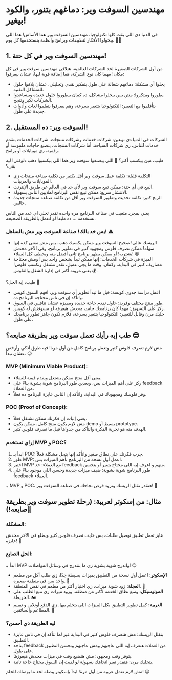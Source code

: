 # مهندسين السوفت وير: دماغهم بتنور، والكود بيغير!
في الدنيا دي اللي بقت كلها تكنولوجيا، مهندسين السوفت وير هما الأساس! هما اللي بيحولوا الأفكار لتطبيقات وبرامج وأنظمة بنستخدمها كل يوم. 🧠✨

## 1. مهندسين السوفت وير في كل حتة!
من أول الشركات الصغيرة لحد الشركات العالمية، هتلاقي مهندسين سوفت وير في كل مكان! مهما كان نوع الشركة، هما إضافة قوية ليها، عشان بيعرفوا:

- يحلوا أي مشكلة: دماغهم شغالة على طول بتفكير نقدي وتحليلي، عشان يلاقوا حلول للمشاكل التقنية.
- يطوروا ويبتكروا: مش بس بيحلوا مشاكل، ده كمان بيطوروا حلول جديدة وبيساعدوا الشركات تكبر وتنجح.
- يتأقلموا مع التغيير: التكنولوجيا بتتغير بسرعة، وهم بيعرفوا يتعلموا لغات وأدوات جديدة على طول.

## 2. السوفت وير: ده المستقبل!
الشركات في الدنيا دي نوعين: شركات خدمات وشركات منتجات. شركات الخدمات بتقدم خدمات للناس، زي شركات السياحة. أما شركات المنتجات، بتصنع حاجات ملموسة أو رقمية، زي موبايلات أو برامج.

طيب، مين بيكسب أكتر؟ 🤔 اللي بيصنعوا سوفت وير هما اللي بيكسبوا دهب دلوقتي! ليه بقى؟

- التكلفة قليلة: تكلفة عمل سوفت وير أقل بكتير من تكلفة صناعة منتجات زي الموبايلات والعربيات.
- البيع في أي حتة: ممكن تبيع سوفت وير لأي حد في العالم عن طريق الإنترنت.
- الانتشار سريع: ممكن تبيع نفس البرنامج لملايين الناس بسهولة.
- الربح كتير: تكلفة تحديث وتطوير السوفت وير أقل من تكلفة صناعة منتجات جديدة خالص.

يعني بمجرد متعبت في صناعه البرنامج مره واحده تقدر تخلي اي عدد من الناس تستخدمه … ده طبعا لو اتعمل بالطريقه الصحيحه.

### بس خد بالك! صناعة السوفت وير مش بالساهل! ⚠️

- الريسك عالي! صحيح السوفت وير ممكن يكسبك دهب، بس مش معنى كده إنها سهلة! ممكن تصرف فلوس ومجهود كتير في تطوير برنامج، وفي الآخر محدش يشتريه! أو ممكن يظهر برنامج تاني أفضل منه ويخطف كل العملاء! 😓
- الميزة في شركات الخدمات: إنها ممكن تبدأ بشخص واحد بس! ومش محتاجة مصاريف كتير في البداية. وكمان، وقت ما يجي عميل، تقدر تشتغل وتكسب فلوس! 💰 يعني مرونة أكتر في إدارة الشغل والفلوس.

طيب، إيه الحل؟ 🤔

- اعمل دراسة جدوى كويسة: قبل ما تبدأ تطوير أي سوفت وير، افهم السوق كويس واتأكد إن في ناس محتاجة البرنامج ده.
- طور منتج مختلف وفريد: حاول تقدم حاجة جديدة ومميزة عشان تنافس في السوق.
- ركز على التسويق: مهما كان برنامجك جامد، محدش هيعرفه لو مسوقتش له كويس.
- خليك مرن وقابل للتغيير: التكنولوجيا بتتغير بسرعة، فلازم تكون جاهز تطور برنامجك على طول.

## طب إيه رأيك تعمل سوفت وير بطريقة صايعه؟ 😎
مش لازم تصرف فلوس كتير وتعمل برنامج كامل من أول مرة! فيه طرق أذكى وأرخص عشان تبدأ. 😉

### MVP (Minimum Viable Product):

- يعني أقل منتج ممكن يشتغل ويقدم قيمة للعملاء.
- ركز على أهم الميزات بس، وبعدين طور البرنامج شوية بشوية بناءً على feedback من العملاء.
- وفر فلوسك ومجهودك في البداية، واتأكد إن الناس عايزة البرنامج ده فعلاً.

### POC (Proof of Concept):

- يعني إثبات إن فكرتك ممكن تشتغل فعلاً.
- مش لازم يكون منتج كامل، ممكن يكون demo بسيط أو prototype.
- الهدف منه هو تجربة الفكرة والتأكد من جدواها قبل ما تصرف فلوس كتير.

### إزاي تستخدم MVP و POC؟

1. ابدأ بـ POC: جرب فكرتك على نطاق صغير واتأكد إنها بتحل مشكلة فعلاً.
2. طور MVP: اعمل أول نسخة من البرنامج بأهم الميزات بس.
3. اختبر MVP مع العملاء: خد feedback منهم و اعرف إيه اللي محتاج يتغير أو يتحسن.
4. طور البرنامج شوية بشوية: ضيف ميزات جديدة وحسن اللي موجود بناءً على feedback العملاء.

بـ MVP و POC، هتقدر تقلل الريسك وتزود فرص نجاحك في صناعة السوفت وير! 🚀

## مثال: من إسكوتر لعربية: (رحلة تطوير سوفت وير بطريقة صايعه!)🚀

### المشكلة:
عايز تعمل تطبيق توصيل طلبات، بس خايف تصرف فلوس كتير ويطلع في الآخر محدش عايزه! 🤔

### الحل الصايع:
ابدأ بـ MVP واتدرج شوية بشوية زي ما بتتدرج في وسائل المواصلات! 😉

- **الإسكوتر:** اعمل أول نسخة من التطبيق بميزات بسيطة جدًا، زي طلب أكل من مطعم واحد بس في منطقة صغيرة. 🛵
- **العجلة:** زود شوية ميزات، زي اختيار أكتر من مطعم في نفس المنطقة. 🚴
- **الموتوسيكل:** وسع نطاق الخدمة لأكتر من منطقة، وزود ميزات زي تتبع الطلب على الخريطة. 🏍️
- **العربية:** كمل تطوير التطبيق بكل الميزات اللي بتحلم بيها، زي الدفع أونلاين و تقييم المطاعم والسائقين. 🚗

### ليه الطريقة دي أحسن؟

- بتقلل الريسك: مش هتصرف فلوس كتير في البداية غير لما تتأكد إن في ناس عايزة التطبيق.
- بتاخد feedback من العملاء: هتعرف إيه اللي عاجبهم ومش عاجبهم وتحسن التطبيق على طول.
- بتوفر وقت ومجهود: مش هتضيع وقت في ميزات محدش هيعوزها.
- بتخليك مرن: هتقدر تغير اتجاهك بسهولة لو لقيت إن السوق محتاج حاجة تانية.

مش لازم تعمل عربية من أول مرة! ابدأ بإسكوتر وصله لحد ما يوصلك للحلم! 😉